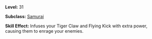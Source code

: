 <!-- TITLE: Skill: Samurai's Cunning -->

**Level:** 31

**Subclass:** [Samurai](samurai)

**Skill Effect:** Infuses your Tiger Claw and Flying Kick with extra power, causing them to enrage your enemies.